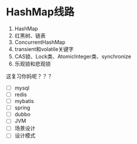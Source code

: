 # HashMap线路

1. HashMap
2. 红黑树、链表
3. ConcurrentHashMap
4. transient和volatile关键字
5. CAS锁、Lock类、AtomicInteger类、synchronize
6. 乐观锁和悲观锁

这复习你妈呢？？？



* [ ] mysql
* [ ] redis
* [ ] mybatis
* [ ] spring
* [ ] dubbo
* [ ] JVM
* [ ] 场景设计
* [ ] 设计模式
